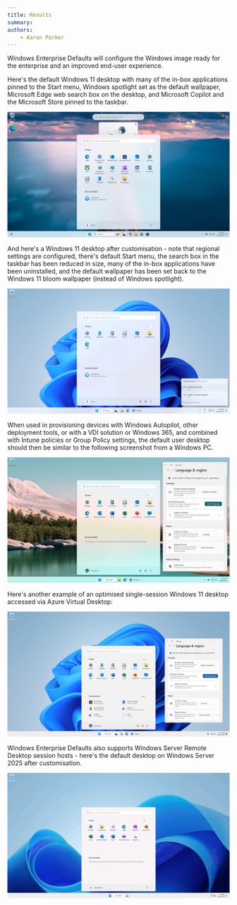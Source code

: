 ```yaml
---
title: Results
summary:
authors:
    - Aaron Parker
---
```

Windows Enterprise Defaults will configure the Windows image ready for the enterprise and an improved end-user experience.

Here's the default Windows 11 desktop with many of the in-box applications pinned to the Start menu, Windows spotlight set as the default wallpaper, Microsoft Edge web search box on the desktop, and Microsoft Copilot and the Microsoft Store pinned to the taskbar.

[![Default Windows 11 desktop](assets/img/before1080.png)](assets/img/before1080.png)

And here's a Windows 11 desktop after customisation - note that regional settings are configured, there's default Start menu, the search box in the taskbar has been reduced in size, many of the in-box applications have been uninstalled, and the default wallpaper has been set back to the Windows 11 bloom wallpaper (instead of Windows spotlight).

[![Customised Windows 11 desktop](assets/img/after1080.png)](assets/img/after1080.png)

When used in provisioning devices with Windows Autopilot, other deployment tools, or with a VDI solution or Windows 365, and combined with Intune policies or Group Policy settings, the default user desktop should then be similar to the following screenshot from a Windows PC.

[![Customised Windows 11 enterprise desktop with policies and applications](assets/img/after-corporate.png)](assets/img/after1080.png)

Here's another example of an optimised single-session Windows 11 desktop accessed via Azure Virtual Desktop:

[![Customised Windows 11 desktop via AVD with policies and applications](assets/img/avd1080.png)](assets/img/avd1080.png)

Windows Enterprise Defaults also supports Windows Server Remote Desktop session hosts - here's the default desktop on Windows Server 2025 after customisation.

[![Customised Windows Server 2025 Remote Desktop session host](assets/img/windows2025rds.png)](assets/img/windows2025rds.png)
